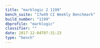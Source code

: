 ```yaml
---
title: "marklogic 2 1199"
bench_suite: "17w49 CI Weekly Benchmark"
build_number: "1199"
dbprofile: "marklogic"
classifier: ""
date: 2017-12-04T07:31:23
type: "bench"
---
```

